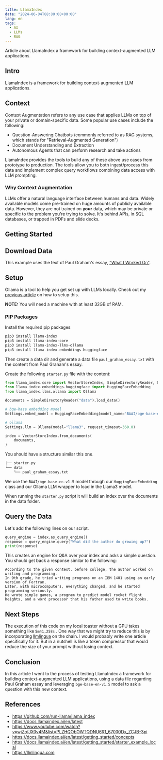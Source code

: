 ```yaml
---
title: LlamaIndex
date: "2024-06-04T08:00:00+00:00"
lang: en
tags:
  - AI
  - LLMs
  - RAG
---
```


Article about LlamaIndex a framework for building context-augmented LLM applications.

## Intro ##

LlamaIndex is a framework for building context-augmented LLM applications.

## Context ##

Context Augmentation refers to any use case that applies LLMs on top of your private or domain-specific data. Some popular use cases include the following:

* Question-Answering Chatbots (commonly referred to as RAG systems, which stands for "Retrieval-Augmented Generation")
* Document Understanding and Extraction
* Autonomous Agents that can perform research and take actions

LlamaIndex provides the tools to build any of these above use cases from prototype to production. The tools allow you to both ingest/process this data and implement complex query workflows combining data access with LLM prompting.

### Why Context Augmentation ###

LLMs offer a natural language interface between humans and data. Widely available models come pre-trained on huge amounts of publicly available data. However, they are not trained on **your** data, which may be private or specific to the problem you're trying to solve. It's behind APIs, in SQL databases, or trapped in PDFs and slide decks.

## Getting Started ##

## Download Data ##

This example uses the text of Paul Graham's essay, ["What I Worked On"](https://paulgraham.com/worked.html).

## Setup ##

Ollama is a tool to help you get set up with LLMs locally.
Check out my [previous article](https://rramos.github.io/2024/05/31/ollama) on how to setup this.

**NOTE:** You will need a machine with at least 32GB of RAM.

### PIP Packages ###

Install the required pip packages

```sh
pip3 install llama-index
pip3 install llama-index-core 
pip3 install llama-index-llms-ollama
pip3 install llama-index-embeddings-huggingface
```

Then create a data dir and generate a data file `paul_graham_essay.txt` with the content from Paul Graham's essay.

Create the following `starter.py` file with the content:

```python
from llama_index.core import VectorStoreIndex, SimpleDirectoryReader, Settings
from llama_index.embeddings.huggingface import HuggingFaceEmbedding
from llama_index.llms.ollama import Ollama

documents = SimpleDirectoryReader("data").load_data()

# bge-base embedding model
Settings.embed_model = HuggingFaceEmbedding(model_name="BAAI/bge-base-en-v1.5")

# ollama
Settings.llm = Ollama(model="llama3", request_timeout=360.0)

index = VectorStoreIndex.from_documents(
    documents,
)
```

You should have a structure similar this one.

```sh
├── starter.py
└── data
    └── paul_graham_essay.txt
```

We use the `BAAI/bge-base-en-v1.5` model through our `HuggingFaceEmbedding` class and our Ollama LLM wrapper to load in the Llama3 model.

When running the `starter.py` script it will build an index over the documents in the data folder.

## Query the Data ##

Let's add the following lines on our script.

```python
query_engine = index.as_query_engine()
response = query_engine.query("What did the author do growing up?")
print(response)
```

This creates an engine for Q&A over your index and asks a simple question. You should get back a response similar to the following:

```text
According to the given context, before college, the author worked on writing and programming.
In 9th grade, he tried writing programs on an IBM 1401 using an early version of Fortran. 
Later, with microcomputers, everything changed, and he started programming seriously. 
He wrote simple games, a program to predict model rocket flight heights, and a word processor that his father used to write books.
```

## Next Steps ##

The execution of this code on my local toaster without a GPU takes something like `5m41,258s` . One way that we might try to reduce this is by incorporating [llmlingua](https://llmlingua.com/) on the chain. I would probably write one article specifically for it. But in a nutshell is like a token compressor that would reduce the size of your prompt without losing context.

## Conclusion ##

In this article I went to the process of testing LlamaIndex a framework for building context-augmented LLM applications, using a data file regarding Paul Graham essay and leveraging `bge-base-en-v1.5` model to ask a question with this new context.

## References ##

* <https://github.com/run-llama/llama_index>
* <https://docs.llamaindex.ai/en/latest>
* <https://www.youtube.com/watch?v=wjZofJX0v4M&list=PLZHQObOWTQDNU6R1_67000Dx_ZCJB-3pi>
* <https://docs.llamaindex.ai/en/latest/getting_started/concepts>
* <https://docs.llamaindex.ai/en/latest/getting_started/starter_example_local>
* <https://llmlingua.com>

